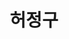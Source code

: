 ---
layout: hubs
key: Q16262220
title: 허정구
name: 허정구
image: 
description: 대한민국의 기업가
score: 0.00013522228463250742
degree: 3
---